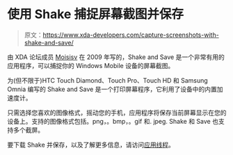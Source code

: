 # 使用 Shake 捕捉屏幕截图并保存

> 原文：<https://www.xda-developers.com/capture-screenshots-with-shake-and-save/>

由 XDA 论坛成员 [Moisisv](http://forum.xda-developers.com/member.php?u=1250484) 在 2009 年写的，Shake and Save 是一个非常有用的应用程序，可以捕捉你的 Windows Mobile 设备的屏幕截图。

为(但不限于)HTC Touch Diamond、Touch Pro、Touch HD 和 Samsung Omnia 编写的 Shake and Save 是一个打印屏幕程序，它利用了设备中的内置加速度计。

只需选择您喜欢的图像格式，摇动您的手机，应用程序将保存当前屏幕显示在您的设备上。支持的图像格式包括。png，。bmp，。gif 和. jpeg. Shake 和 Save 也支持多个截屏。

要下载 Shake 并保存，以及了解更多信息，请访问[应用线程](http://forum.xda-developers.com/showthread.php?t=488990)。
